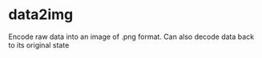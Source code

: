 # data2img
Encode raw data into an image of .png format. Can also decode data back to its original state
